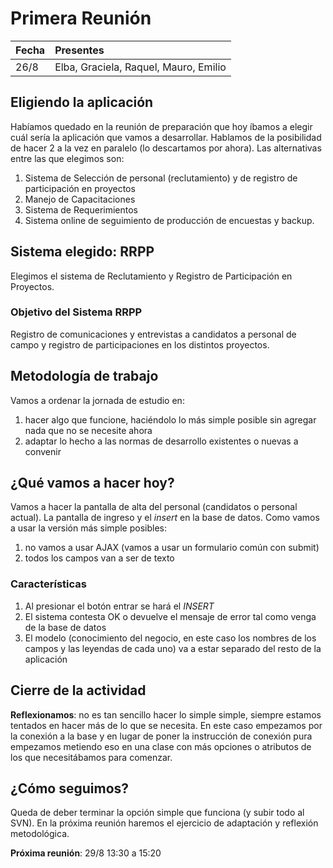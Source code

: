 # Primera Reunión #

| Fecha | Presentes |
|:------|:----------|
| 26/8 | Elba, Graciela, Raquel, Mauro, Emilio |

## Eligiendo la aplicación ##

Habíamos quedado en la reunión de preparación que hoy íbamos a elegir cuál sería la aplicación que vamos a desarrollar. Hablamos de la posibilidad de hacer 2 a la vez en paralelo (lo descartamos por ahora). Las alternativas entre las que elegimos son:
  1. Sistema de Selección de personal (reclutamiento) y de registro de participación en proyectos
  1. Manejo de Capacitaciones
  1. Sistema de Requerimientos
  1. Sistema online de seguimiento de producción de encuestas y backup.

## Sistema elegido: RRPP ##

Elegimos el sistema de Reclutamiento y Registro de Participación en Proyectos.

### Objetivo del Sistema RRPP ###

Registro de comunicaciones y entrevistas a candidatos a personal de campo y registro de participaciones en los distintos proyectos.

## Metodología de trabajo ##

Vamos a ordenar la jornada de estudio en:

  1. hacer algo que funcione, haciéndolo lo más simple posible sin agregar nada que no se necesite ahora
  1. adaptar lo hecho a las normas de desarrollo existentes o nuevas a convenir

## ¿Qué vamos a hacer hoy? ##

Vamos a hacer la pantalla de alta del personal (candidatos o personal actual). La pantalla de ingreso y el _insert_ en la base de datos. Como vamos a usar la versión más simple posibles:
  1. no vamos a usar AJAX (vamos a usar un formulario común con submit)
  1. todos los campos van a ser de texto

### Características ###

  1. Al presionar el botón entrar se hará el _INSERT_
  1. El sistema contesta OK o devuelve el mensaje de error tal como venga de la base de datos
  1. El modelo (conocimiento del negocio, en este caso los nombres de los campos y las leyendas de cada uno) va a estar separado del resto de la aplicación

## Cierre de la actividad ##

**Reflexionamos**: no es tan sencillo hacer lo simple simple, siempre estamos tentados en hacer más de lo que se necesita. En este caso empezamos por la conexión a la base y en lugar de poner la instrucción de conexión pura empezamos metiendo eso en una clase con más opciones o atributos de los que necesitábamos para comenzar.

## ¿Cómo seguimos? ##

Queda de deber terminar la opción simple que funciona (y subir todo al SVN). En la próxima reunión haremos el ejercicio de adaptación y reflexión metodológica.

**Próxima reunión**: 29/8 13:30 a 15:20